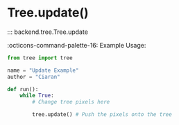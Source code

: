 # Tree.update()

::: backend.tree.Tree.update

:octicons-command-palette-16: Example Usage:

``` py  
from tree import tree

name = "Update Example"
author = "Ciaran"

def run():
    while True:
        # Change tree pixels here

        tree.update() # Push the pixels onto the tree
```